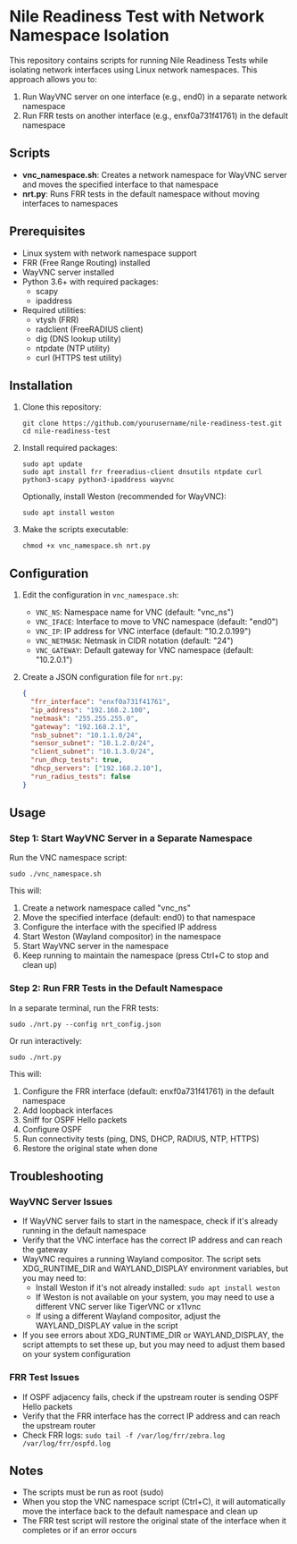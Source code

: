 # Nile Readiness Test with Network Namespace Isolation

This repository contains scripts for running Nile Readiness Tests while isolating network interfaces using Linux network namespaces. This approach allows you to:

1. Run WayVNC server on one interface (e.g., end0) in a separate network namespace
2. Run FRR tests on another interface (e.g., enxf0a731f41761) in the default namespace

## Scripts

- **vnc_namespace.sh**: Creates a network namespace for WayVNC server and moves the specified interface to that namespace
- **nrt.py**: Runs FRR tests in the default namespace without moving interfaces to namespaces

## Prerequisites

- Linux system with network namespace support
- FRR (Free Range Routing) installed
- WayVNC server installed
- Python 3.6+ with required packages:
  - scapy
  - ipaddress
- Required utilities:
  - vtysh (FRR)
  - radclient (FreeRADIUS client)
  - dig (DNS lookup utility)
  - ntpdate (NTP utility)
  - curl (HTTPS test utility)

## Installation

1. Clone this repository:
   ```
   git clone https://github.com/yourusername/nile-readiness-test.git
   cd nile-readiness-test
   ```

2. Install required packages:
   ```
   sudo apt update
   sudo apt install frr freeradius-client dnsutils ntpdate curl python3-scapy python3-ipaddress wayvnc
   ```

   Optionally, install Weston (recommended for WayVNC):
   ```
   sudo apt install weston
   ```

3. Make the scripts executable:
   ```
   chmod +x vnc_namespace.sh nrt.py
   ```

## Configuration

1. Edit the configuration in `vnc_namespace.sh`:
   - `VNC_NS`: Namespace name for VNC (default: "vnc_ns")
   - `VNC_IFACE`: Interface to move to VNC namespace (default: "end0")
   - `VNC_IP`: IP address for VNC interface (default: "10.2.0.199")
   - `VNC_NETMASK`: Netmask in CIDR notation (default: "24")
   - `VNC_GATEWAY`: Default gateway for VNC namespace (default: "10.2.0.1")

2. Create a JSON configuration file for `nrt.py`:
   ```json
   {
     "frr_interface": "enxf0a731f41761",
     "ip_address": "192.168.2.100",
     "netmask": "255.255.255.0",
     "gateway": "192.168.2.1",
     "nsb_subnet": "10.1.1.0/24",
     "sensor_subnet": "10.1.2.0/24",
     "client_subnet": "10.1.3.0/24",
     "run_dhcp_tests": true,
     "dhcp_servers": ["192.168.2.10"],
     "run_radius_tests": false
   }
   ```

## Usage

### Step 1: Start WayVNC Server in a Separate Namespace

Run the VNC namespace script:
```
sudo ./vnc_namespace.sh
```

This will:
1. Create a network namespace called "vnc_ns"
2. Move the specified interface (default: end0) to that namespace
3. Configure the interface with the specified IP address
4. Start Weston (Wayland compositor) in the namespace
5. Start WayVNC server in the namespace
6. Keep running to maintain the namespace (press Ctrl+C to stop and clean up)

### Step 2: Run FRR Tests in the Default Namespace

In a separate terminal, run the FRR tests:
```
sudo ./nrt.py --config nrt_config.json
```

Or run interactively:
```
sudo ./nrt.py
```

This will:
1. Configure the FRR interface (default: enxf0a731f41761) in the default namespace
2. Add loopback interfaces
3. Sniff for OSPF Hello packets
4. Configure OSPF
5. Run connectivity tests (ping, DNS, DHCP, RADIUS, NTP, HTTPS)
6. Restore the original state when done

## Troubleshooting

### WayVNC Server Issues

- If WayVNC server fails to start in the namespace, check if it's already running in the default namespace
- Verify that the VNC interface has the correct IP address and can reach the gateway
- WayVNC requires a running Wayland compositor. The script sets XDG_RUNTIME_DIR and WAYLAND_DISPLAY environment variables, but you may need to:
  - Install Weston if it's not already installed: `sudo apt install weston`
  - If Weston is not available on your system, you may need to use a different VNC server like TigerVNC or x11vnc
  - If using a different Wayland compositor, adjust the WAYLAND_DISPLAY value in the script
- If you see errors about XDG_RUNTIME_DIR or WAYLAND_DISPLAY, the script attempts to set these up, but you may need to adjust them based on your system configuration

### FRR Test Issues

- If OSPF adjacency fails, check if the upstream router is sending OSPF Hello packets
- Verify that the FRR interface has the correct IP address and can reach the upstream router
- Check FRR logs: `sudo tail -f /var/log/frr/zebra.log /var/log/frr/ospfd.log`

## Notes

- The scripts must be run as root (sudo)
- When you stop the VNC namespace script (Ctrl+C), it will automatically move the interface back to the default namespace and clean up
- The FRR test script will restore the original state of the interface when it completes or if an error occurs
